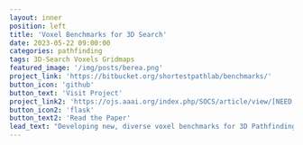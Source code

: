 ```yaml
---
layout: inner
position: left
title: 'Voxel Benchmarks for 3D Search'
date: 2023-05-22 09:00:00
categories: pathfinding
tags: 3D-Search Voxels Gridmaps
featured_image: '/img/posts/berea.png'
project_link: 'https://bitbucket.org/shortestpathlab/benchmarks/'
button_icon: 'github'
button_text: 'Visit Project'
project_link2: 'https://ojs.aaai.org/index.php/SOCS/article/view/[NEED TO FIX]' # TODO
button_icon2: 'flask'
button_text2: 'Read the Paper'
lead_text: "Developing new, diverse voxel benchmarks for 3D Pathfinding from a diverse set of application areas: sandstone porosity scans, interior video game mineshaft traversal, and industrial plant layouts."
---
```

